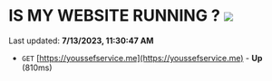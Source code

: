 # IS MY WEBSITE RUNNING ? [![](https://img.shields.io/static/v1?label=Sponsor&message=%E2%9D%A4&logo=GitHub&color=%23fe8e86)](https://github.com/sponsors/<username>)

Last updated: **7/13/2023, 11:30:47 AM**

- `GET` [https://youssefservice.me](https://youssefservice.me) - **Up** (810ms)
